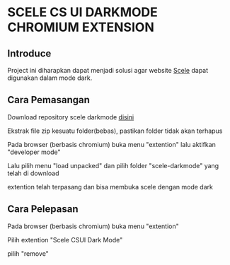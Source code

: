 # SCELE CS UI DARKMODE CHROMIUM EXTENSION

## Introduce
Project ini diharapkan dapat menjadi solusi agar website [Scele](https://scele.cs.ui.ac.id) dapat digunakan dalam mode dark.

## Cara Pemasangan
Download repository scele darkmode [disini](https://github.com/ariq-syahalam/scele-darkmode/archive/main.zip)

Ekstrak file zip kesuatu folder(bebas), pastikan folder tidak akan terhapus

Pada browser (berbasis chromium) buka menu "extention" lalu aktifkan "developer mode"

Lalu pilih menu "load unpacked" dan pilih folder "scele-darkmode" yang telah di download

extention telah terpasang dan bisa membuka scele dengan mode dark

## Cara Pelepasan

Pada browser (berbasis chromium) buka menu "extention"

Pilih extention "Scele CSUI Dark Mode"

pilih "remove"



